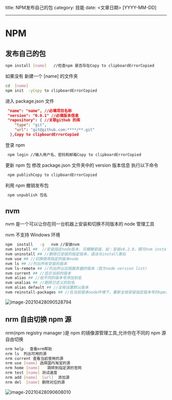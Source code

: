 title: NPM发布自己的包
category: 技能
date: <文章日期> [YYYY-MM-DD]

---



<!--more-->

# NPM

## 发布自己的包

```bash
npm install [name]   //检查npm 是否存在Copy to clipboardErrorCopied
```

如果没有 新建一个 [name] 的文件夹

```bash
cd  [name]
npm init  -yCopy to clipboardErrorCopied
```

进入 package.json 文件

```json
 "name": "name", //必填项目名称
 "version": "0.0.1" //必填版本信息
 "repository": { //关联github 的库
    "type": "git",
    "url": "git@github.com:****/**.git"
  },Copy to clipboardErrorCopied
```

登录 npm

```bash
 npm login //输入用户名、密码和邮箱Copy to clipboardErrorCopied
```

更新 npm 包 修改 package.json 文件夹中的 version 版本信息 执行以下命令

```bash
 npm publishCopy to clipboardErrorCopied
```

利用 npm 撤销发布包

```bash
 npm unpublish 包名
```



## nvm

nvm 是一个可以让你在同一台机器上安装和切换不同版本的 node 管理工具

nvm 不支持 Windows 环境

```bash
npm  install   -g   nvm //安装nvm
nvm install ##  //安装指定node版本，可模糊安装，如：安装v6.2.0，既可nvm install v6.2.0，又可nvm install 6.2
nvm uninstall ## //删除已安装的指定版本，语法与install类似
nvm use ## //切换使用指定的版本node
nvm ls ## //列出所有安装的版本
nvm ls-remote ## //列出所以远程服务器的版本（官方node version list）
nvm current ## //显示当前的版本
nvm alias ## //给不同的版本号添加别名
nvm unalias ## //删除已定义的别名
nvm alias default ## //全局设置默认版本
nvm reinstall-packages ## //在当前版本node环境下，重新全局安装指定版本号的npm包
```

![image-20210428090528794](/images/npm.assets/image-20210428090528794.png)



## nrm 自由切换 npm 源

nrm(npm registry manager )是 npm 的镜像源管理工具,允许你在不同的 npm 源自由切换

```bash
nrm help　 查看nrm帮助
nrm ls  列出可用的源
nrm current 查看当前使用的源
nrm use [name] 选择国内淘宝的源
nrm home [name]　　跳转到指定源的官网
nrm test [name] 测试速度
nrm add [name]  [url]  添加源
nrm del  [name] 删除对应的源
```



![image-20210428090608010](/images/npm.assets/image-20210428090608010.png)

